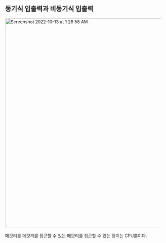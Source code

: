 ## 동기식 입출력과 비동기식 입출력

<img width="679" alt="Screenshot 2022-10-13 at 1 28 58 AM" src="https://user-images.githubusercontent.com/93430103/195398186-017cdac4-a577-4830-8f87-767bce15f199.png">

메모리를 
메모리를 접근할 수 있는 
메모리를 접근할 수 있는 장치는 
CPU뿐이다.

